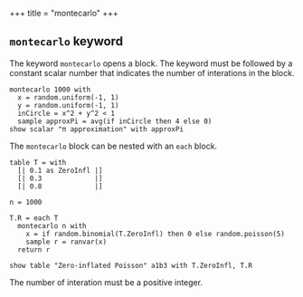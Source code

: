 +++
title = "montecarlo"
+++

## `montecarlo` keyword

The keyword `montecarlo` opens a block. The keyword must be followed by a constant scalar number that indicates the number of interations in the block.

```envision
montecarlo 1000 with
  x = random.uniform(-1, 1)
  y = random.uniform(-1, 1)
  inCircle = x^2 + y^2 < 1
  sample approxPi = avg(if inCircle then 4 else 0)
show scalar "π approximation" with approxPi
```

The `montecarlo` block can be nested with an `each` block.

```envision
table T = with 
  [| 0.1 as ZeroInfl |]
  [| 0.3             |]
  [| 0.8             |]

n = 1000

T.R = each T
  montecarlo n with
    x = if random.binomial(T.ZeroInfl) then 0 else random.poisson(5)
    sample r = ranvar(x)
  return r

show table "Zero-inflated Poisson" a1b3 with T.ZeroInfl, T.R
```

The number of interation must be a positive integer.
